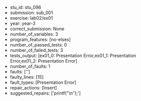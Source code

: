 - stu_id: stu_096	       
- submission: sub_001
- exercise: lab02/ex01
- year: year-3
- correct_submission: None
- number_of_variables: 3
- program_features: [no-elses] 
- number_of_passed_tests: 0
- number_of_failed_tests: 3
- tests_output: [ex01_0: Presentation Error,ex01_1: Presentation Error,ex01_2: Presentation Error]
- number_of_faults: 1
- faults: ['']
- faulty_lines: [15]
- fault_types: [Presentation Error]
- repair_actions: [Insert] 
- suggested_repairs: ['printf("\n");']
